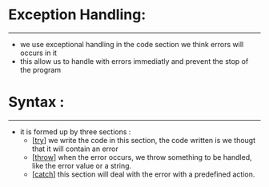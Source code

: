 # Exception Handling:
---------------------
* we use exceptional handling in the code section we think errors will occurs in it 
* this allow us to handle with errors immediatly and prevent the stop of the program
# Syntax :
----------
* it is formed up by three sections :
    - [[try]()] we write the code in this section, the code written is we thougt that it will contain an error
    - [[throw]()] when the error occurs, we throw something to be handled, like the error value or a string.
    - [[catch]()] this section will deal with the error with a predefined action.
